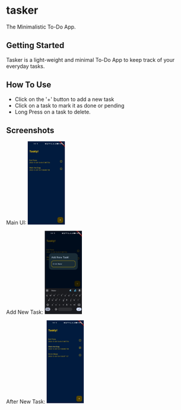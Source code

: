 # tasker

The Minimalistic To-Do App.

## Getting Started

Tasker is a light-weight and minimal To-Do App to keep track of your everyday tasks.

## How To Use

- Click on the '+' button to add a new task
- Click on a task to mark it as done or pending
- Long Press on a task to delete.

## Screenshots

Main UI:
<img src="assets/images/mainui.jpg" alt="Main UI" width=100 />

Add New Task:
<img src="assets/images/addnewtask.jpg" alt="Add New Task" width=100 />

After New Task:
<img src="assets/images/afternewtask.jpg" alt="afternewtask" width=100 />
